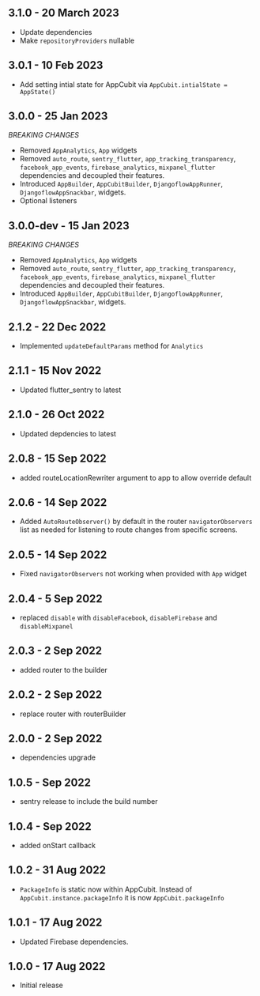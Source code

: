 ## 3.1.0 - 20 March 2023

- Update dependencies
- Make `repositoryProviders` nullable

## 3.0.1 - 10 Feb 2023

- Add setting intial state for AppCubit via `AppCubit.intialState = AppState()`

## 3.0.0 - 25 Jan 2023

_BREAKING CHANGES_

- Removed `AppAnalytics`, `App` widgets
- Removed `auto_route`, `sentry_flutter`, `app_tracking_transparency`, `facebook_app_events`, `firebase_analytics`, `mixpanel_flutter` dependencies and decoupled their features.
- Introduced `AppBuilder`, `AppCubitBuilder`, `DjangoflowAppRunner`, `DjangoflowAppSnackbar`, widgets.
- Optional listeners

## 3.0.0-dev - 15 Jan 2023

_BREAKING CHANGES_

- Removed `AppAnalytics`, `App` widgets
- Removed `auto_route`, `sentry_flutter`, `app_tracking_transparency`, `facebook_app_events`, `firebase_analytics`, `mixpanel_flutter` dependencies and decoupled their features.
- Introduced `AppBuilder`, `AppCubitBuilder`, `DjangoflowAppRunner`, `DjangoflowAppSnackbar`, widgets.

## 2.1.2 - 22 Dec 2022

- Implemented `updateDefaultParams` method for `Analytics`

## 2.1.1 - 15 Nov 2022

- Updated flutter_sentry to latest

## 2.1.0 - 26 Oct 2022

- Updated depdencies to latest

## 2.0.8 - 15 Sep 2022

- added routeLocationRewriter argument to app to allow override default

## 2.0.6 - 14 Sep 2022

- Added `AutoRouteObserver()` by default in the router `navigatorObservers` list as needed for listening to route changes from specific screens.

## 2.0.5 - 14 Sep 2022

- Fixed `navigatorObservers` not working when provided with `App` widget

## 2.0.4 - 5 Sep 2022

- replaced `disable` with `disableFacebook`, `disableFirebase` and `disableMixpanel`

## 2.0.3 - 2 Sep 2022

- added router to the builder

## 2.0.2 - 2 Sep 2022

- replace router with routerBuilder

## 2.0.0 - 2 Sep 2022

- dependencies upgrade

## 1.0.5 - Sep 2022

- sentry release to include the build number

## 1.0.4 - Sep 2022

- added onStart callback

## 1.0.2 - 31 Aug 2022

- `PackageInfo` is static now within AppCubit. Instead of `AppCubit.instance.packageInfo` it is now `AppCubit.packageInfo`

## 1.0.1 - 17 Aug 2022

- Updated Firebase dependencies.

## 1.0.0 - 17 Aug 2022

- Initial release
